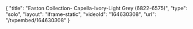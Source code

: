 {
    "title": "Easton Collection- Capella-Ivory-Light Grey (6822-6575)",
    "type": "solo",
    "layout": "iframe-static",
    "videoId": "164630308",
    "url": "\/tvpembed\/164630308"
}